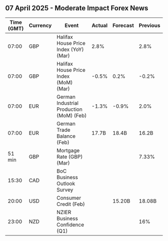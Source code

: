 ## 07 April 2025 - Moderate Impact Forex News

| Time (GMT) | Currency | Event | Actual | Forecast | Previous |
|------|----------|-------|--------|----------|----------|
| 07:00 | GBP | Halifax House Price Index (YoY) (Mar) | 2.8% |  | 2.8% |
| 07:00 | GBP | Halifax House Price Index (MoM) (Mar) | -0.5% | 0.2% | -0.2% |
| 07:00 | EUR | German Industrial Production (MoM) (Feb) | -1.3% | -0.9% | 2.0% |
| 07:00 | EUR | German Trade Balance (Feb) | 17.7B | 18.4B | 16.2B |
| 51 min | GBP | Mortgage Rate (GBP) (Mar) |  |  | 7.33% |
| 15:30 | CAD | BoC Business Outlook Survey |  |  |  |
| 20:00 | USD | Consumer Credit (Feb) |  | 15.20B | 18.08B |
| 23:00 | NZD | NZIER Business Confidence (Q1) |  |  | 16% |
